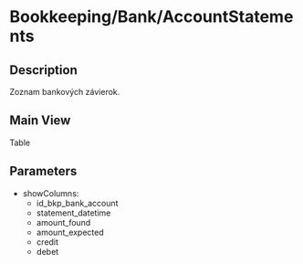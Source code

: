 # Bookkeeping/Bank/AccountStatements

## Description

Zoznam bankových závierok.

## Main View

Table

## Parameters

* showColumns:
  * id_bkp_bank_account
  * statement_datetime
  * amount_found
  * amount_expected
  * credit
  * debet

